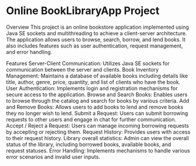 # Online BookLibraryApp Project
Overview
This project is an online bookstore application implemented using Java SE sockets and multithreading to achieve a client-server architecture. The application allows users to browse, search, borrow, and lend books. It also includes features such as user authentication, request management, and error handling.

Features
Server-Client Communication: Utilizes Java SE sockets for communication between the server and clients.
Book Inventory Management: Maintains a database of available books including details like title, author, genre, price, quantity, and list of clients who have the book.
User Authentication: Implements login and registration mechanisms for secure access to the application.
Browse and Search Books: Enables users to browse through the catalog and search for books by various criteria.
Add and Remove Books: Allows users to add books to lend and remove books they no longer wish to lend.
Submit a Request: Users can submit borrowing requests to other users and engage in chat for further communication.
Accept / Reject a Request: Users can manage incoming borrowing requests by accepting or rejecting them.
Request History: Provides users with access to their request history.
Library overall statistics: Admin can view the overall status of the library, including borrowed books, available books, and request statuses.
Error Handling: Implements mechanisms to handle various error scenarios and invalid user inputs.
